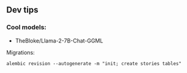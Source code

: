 ## Dev tips

### Cool models:

- TheBloke/Llama-2-7B-Chat-GGML

Migrations:
```
alembic revision --autogenerate -m "init; create stories tables"
```
